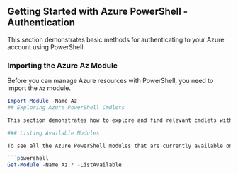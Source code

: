 ## Getting Started with Azure PowerShell - Authentication

This section demonstrates basic methods for authenticating to your Azure account using PowerShell.

### Importing the Azure Az Module

Before you can manage Azure resources with PowerShell, you need to import the `Az` module.

```powershell
Import-Module -Name Az
## Exploring Azure PowerShell Cmdlets

This section demonstrates how to explore and find relevant cmdlets within the Azure PowerShell module.

### Listing Available Modules

To see all the Azure PowerShell modules that are currently available on your system, you can use the `Get-Module` cmdlet with the `-ListAvailable` parameter and a wildcard (`*`) for the name to catch all modules starting with "Az".

```powershell
Get-Module -Name Az.* -ListAvailable
